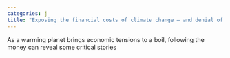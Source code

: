 ```yaml
---
categories: j
title: "Exposing the financial costs of climate change – and denial of the climate crisis"
---
```

As a warming planet brings economic tensions to a boil, following the money can reveal some critical stories